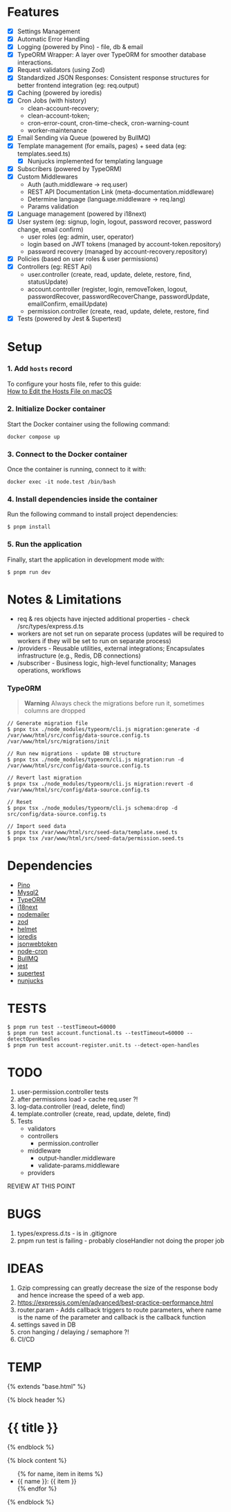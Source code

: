 # Features

- [x] Settings Management
- [x] Automatic Error Handling
- [x] Logging (powered by Pino) - file, db & email
- [x] TypeORM Wrapper: A layer over TypeORM for smoother database interactions.
- [x] Request validators (using Zod)
- [x] Standardized JSON Responses: Consistent response structures for better frontend integration (eg: req.output)
- [x] Caching (powered by ioredis)
- [x] Cron Jobs (with history)
   - clean-account-recovery; 
   - clean-account-token; 
   - cron-error-count, cron-time-check, cron-warning-count
   - worker-maintenance 
- [x] Email Sending via Queue (powered by BullMQ)
- [x] Template management (for emails, pages) + seed data (eg: templates.seed.ts)
    - [x] Nunjucks implemented for templating language
- [x] Subscribers (powered by TypeORM)
- [x] Custom Middlewares
    - Auth (auth.middleware -> req.user)
    - REST API Documentation Link (meta-documentation.middleware)
    - Determine language (language.middleware -> req.lang)
    - Params validation 
- [x] Language management (powered by i18next)
- [x] User system (eg: signup, login, logout, password recover, password change, email confirm)
   - user roles (eg: admin, user, operator)
   - login based on JWT tokens (managed by account-token.repository)
   - password recovery (managed by account-recovery.repository)
- [x] Policies (based on user roles & user permissions)
- [x] Controllers (eg: REST Api)
    - user.controller (create, read, update, delete, restore, find, statusUpdate)
    - account.controller (register, login, removeToken, logout, passwordRecover, passwordRecoverChange, passwordUpdate, emailConfirm, emailUpdate)
    - permission.controller (create, read, update, delete, restore, find      
- [x] Tests (powered by Jest & Supertest)

# Setup

### 1. Add `hosts` record
To configure your hosts file, refer to this guide:  
[How to Edit the Hosts File on macOS](https://phoenixnap.com/kb/mac-hosts-file)

### 2. Initialize Docker container
Start the Docker container using the following command:

```
docker compose up
```

### 3. Connect to the Docker container
Once the container is running, connect to it with:

```
docker exec -it node.test /bin/bash
```

### 4. Install dependencies inside the container
Run the following command to install project dependencies:

```
$ pnpm install
```

### 5. Run the application
Finally, start the application in development mode with:

```
$ pnpm run dev
```

# Notes & Limitations

- req & res objects have injected additional properties - check /src/types/express.d.ts
- workers are not set run on separate process (updates will be required to workers if they will be set to run on separate process)
- /providers - Reusable utilities, external integrations; Encapsulates infrastructure (e.g., Redis, DB connections)
- /subscriber - Business logic, high-level functionality; Manages operations, workflows

### TypeORM

> **Warning**
> Always check the migrations before run it, sometimes columns are dropped

```
// Generate migration file
$ pnpx tsx ./node_modules/typeorm/cli.js migration:generate -d /var/www/html/src/config/data-source.config.ts /var/www/html/src/migrations/init

// Run new migrations - update DB structure
$ pnpx tsx ./node_modules/typeorm/cli.js migration:run -d /var/www/html/src/config/data-source.config.ts

// Revert last migration
$ pnpx tsx ./node_modules/typeorm/cli.js migration:revert -d /var/www/html/src/config/data-source.config.ts

// Reset 
$ pnpx tsx ./node_modules/typeorm/cli.js schema:drop -d src/config/data-source.config.ts

// Import seed data
$ pnpx tsx /var/www/html/src/seed-data/template.seed.ts  
$ pnpx tsx /var/www/html/src/seed-data/permission.seed.ts
```

# Dependencies

- [Pino](https://github.com/pinojs/pino)
- [Mysql2](https://github.com/sidorares/node-mysql2)
- [TypeORM](https://github.com/typeorm/typeorm)
- [i18next](https://github.com/i18next/i18next)
- [nodemailer](https://nodemailer.com/)
- [zod](https://zod.dev)
- [helmet](https://helmetjs.github.io/)
- [ioredis](https://github.com/luin/ioredis)
- [jsonwebtoken](https://github.com/auth0/node-jsonwebtoken)
- [node-cron](https://github.com/node-cron/node-cron)
- [BullMQ](https://docs.bullmq.io/)
- [jest](https://jestjs.io/)
- [supertest](https://www.npmjs.com/package/supertest)
- [nunjucks](https://github.com/mozilla/nunjucks)

# TESTS

```
$ pnpm run test --testTimeout=60000
$ pnpm run test account.functional.ts --testTimeout=60000 --detectOpenHandles
$ pnpm run test account-register.unit.ts --detect-open-handles

```

# TODO

1. user-permission.controller tests
2. after permissions load > cache req.user ?!
3. log-data.controller (read, delete, find)
4. template.controller (create, read, update, delete, find)
5. Tests 
    - validators
   - controllers
       - permission.controller
   - middleware
       - output-handler.middleware
       - validate-params.middleware
   - providers

REVIEW AT THIS POINT

# BUGS

1. types/express.d.ts - is in .gitignore
2. pnpm run test is failing - probably closeHandler not doing the proper job

# IDEAS

1. Gzip compressing can greatly decrease the size of the response body and hence increase the speed of a web app.
2. https://expressjs.com/en/advanced/best-practice-performance.html
3. router.param - Adds callback triggers to route parameters, where name is the name of the parameter and callback is the callback function
4. settings saved in DB
5. cron hanging / delaying / semaphore ?!
6. CI/CD

# TEMP

{% extends "base.html" %}

{% block header %}
  <h1>{{ title }}</h1>
  {% endblock %}

{% block content %}
  <ul>
    {% for name, item in items %}
    <li>{{ name }}: {{ item }}</li>
    {% endfor %}
  </ul>
  {% endblock %}      